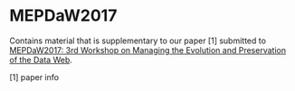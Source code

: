 # MEPDaW2017
Contains material that is supplementary to our paper [1] submitted to [MEPDaW2017: 3rd Workshop on Managing the Evolution and Preservation of the Data Web](http://eis.iai.uni-bonn.de/Event/mepdaw2017.html).

[1] paper info
